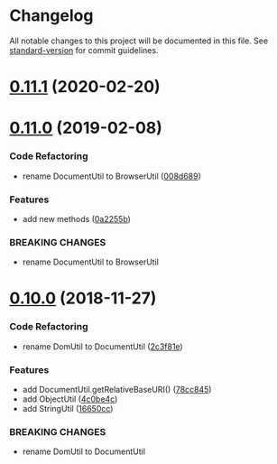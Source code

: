 # Changelog

All notable changes to this project will be documented in this file. See [standard-version](https://github.com/conventional-changelog/standard-version) for commit guidelines.

<a name="0.11.1"></a>
# [0.11.1](https://github.com/marco-eckstein/js-utils/compare/v0.11.0...v0.11.1) (2020-02-20)


<a name="0.11.0"></a>
# [0.11.0](https://github.com/marco-eckstein/js-utils/compare/v0.10.0...v0.11.0) (2019-02-08)


### Code Refactoring

* rename DocumentUtil to BrowserUtil ([008d689](https://github.com/marco-eckstein/js-utils/commit/008d689))


### Features

* add new methods ([0a2255b](https://github.com/marco-eckstein/js-utils/commit/0a2255b))


### BREAKING CHANGES

* rename DocumentUtil to BrowserUtil



<a name="0.10.0"></a>
# [0.10.0](https://github.com/marco-eckstein/js-utils/compare/v0.7.0...v0.10.0) (2018-11-27)


### Code Refactoring

* rename DomUtil to DocumentUtil ([2c3f81e](https://github.com/marco-eckstein/js-utils/commit/2c3f81e))


### Features

* add DocumentUtil.getRelativeBaseURI() ([78cc845](https://github.com/marco-eckstein/js-utils/commit/78cc845))
* add ObjectUtil ([4c0be4c](https://github.com/marco-eckstein/js-utils/commit/4c0be4c))
* add StringUtil ([16650cc](https://github.com/marco-eckstein/js-utils/commit/16650cc))


### BREAKING CHANGES

* rename DomUtil to DocumentUtil
